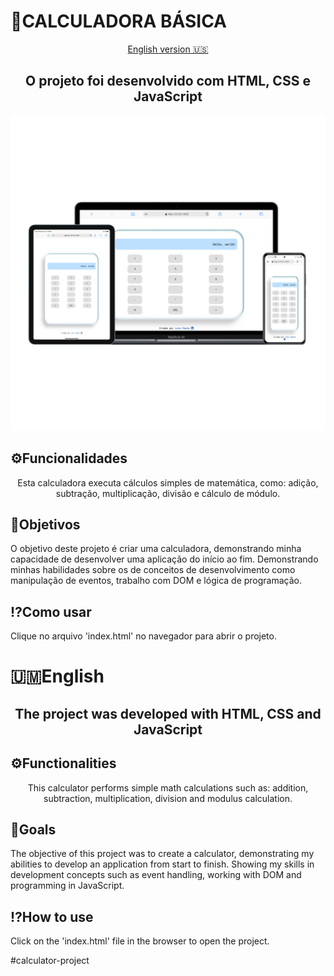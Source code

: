 # 🧮CALCULADORA BÁSICA

<p align="center">
  <a href="#english">English version 🇺🇸</a>
</p>

<div align="center"><h2>O projeto foi desenvolvido com HTML, CSS e JavaScript</h2></div>

<div align="center"><img src="./src/images/project-img.jpg"></div>


## ⚙️Funcionalidades
<p align="center">Esta calculadora executa cálculos simples de matemática, como: adição, subtração, multiplicação, divisão e cálculo de módulo.</p>

## 🎯Objetivos
<p>O objetivo deste projeto é criar uma calculadora, demonstrando minha capacidade de desenvolver uma aplicação do início ao fim. Demonstrando minhas habilidades sobre os de conceitos de desenvolvimento como manipulação de eventos, trabalho com DOM e lógica de programação.</p>

## ⁉️Como usar
<p>Clique no arquivo 'index.html' no navegador para abrir o projeto.</p>

# 🇺🇲English 
<div align="center"><h2>The project was developed with HTML, CSS and JavaScript</h2></div>

## ⚙️Functionalities
<p align="center">This calculator performs simple math calculations such as: addition, subtraction, multiplication, division and modulus calculation.</p>

## 🎯Goals
<p>The objective of this project was to create a calculator, demonstrating my abilities to develop an application from start to finish. Showing my skills in development concepts such as event handling, working with DOM and programming  in JavaScript.</p>

## ⁉️How to use
<p>Click on the 'index.html' file in the browser to open the project.</p>
# c a l c u l a t o r - p r o j e c t 
 
 